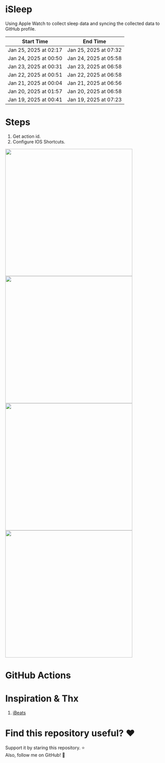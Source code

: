 # iSleep

Using Apple Watch to collect sleep data and syncing the collected data to GitHub profile.

<!--START_SECTION:my_sleep-->
| Start Time | End Time |
| ---- | ---- |
| Jan 25, 2025 at 02:17 | Jan 25, 2025 at 07:32 |
| Jan 24, 2025 at 00:50 | Jan 24, 2025 at 05:58 |
| Jan 23, 2025 at 00:31 | Jan 23, 2025 at 06:58 |
| Jan 22, 2025 at 00:51 | Jan 22, 2025 at 06:58 |
| Jan 21, 2025 at 00:04 | Jan 21, 2025 at 06:56 |
| Jan 20, 2025 at 01:57 | Jan 20, 2025 at 06:58 |
| Jan 19, 2025 at 00:41 | Jan 19, 2025 at 07:23 |

<!--END_SECTION:my_sleep-->

# Steps

1. Get action id.
2. Configure IOS Shortcuts.

<img src="/imgs/img1.png" width="400"/>
<img src="/imgs/img2.png" width="400"/>
<img src="/imgs/img3.png" width="400"/>
<img src="/imgs/img4.png" width="400"/>

# GitHub Actions

# Inspiration & Thx

1. [iBeats](https://github.com/yihong0618/iBeats)

# Find this repository useful? :heart:

Support it by staring this repository. :star: <br>
Also, follow me on GitHub! 🤩
